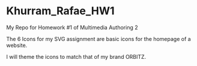 # Khurram_Rafae_HW1
My Repo for Homework #1 of Multimedia Authoring 2

The 6 Icons for my SVG assignment are basic icons for the homepage of a website.

I will theme the icons to match that of my brand ORBITZ.
